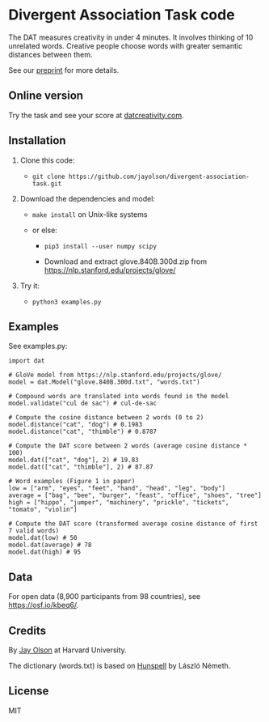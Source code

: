 # Divergent Association Task code

The DAT measures creativity in under 4 minutes. It involves thinking of 10
unrelated words. Creative people choose words with greater semantic distances
between them.

See our [preprint](https://psyarxiv.com/qvg8b/) for more details.

## Online version

Try the task and see your score at
[datcreativity.com](https://www.datcreativity.com).

## Installation

1. Clone this code:

    - `git clone https://github.com/jayolson/divergent-association-task.git`

2. Download the dependencies and model:

    - `make install` on Unix-like systems

    - or else:

        - `pip3 install --user numpy scipy`

        - Download and extract glove.840B.300d.zip from <https://nlp.stanford.edu/projects/glove/>

3. Try it:

    - `python3 examples.py`

## Examples

See examples.py:

    import dat

    # GloVe model from https://nlp.stanford.edu/projects/glove/
    model = dat.Model("glove.840B.300d.txt", "words.txt")

    # Compound words are translated into words found in the model
    model.validate("cul de sac") # cul-de-sac

    # Compute the cosine distance between 2 words (0 to 2)
    model.distance("cat", "dog") # 0.1983
    model.distance("cat", "thimble") # 0.8787

    # Compute the DAT score between 2 words (average cosine distance * 100)
    model.dat(["cat", "dog"], 2) # 19.83
    model.dat(["cat", "thimble"], 2) # 87.87

    # Word examples (Figure 1 in paper)
    low = ["arm", "eyes", "feet", "hand", "head", "leg", "body"]
    average = ["bag", "bee", "burger", "feast", "office", "shoes", "tree"]
    high = ["hippo", "jumper", "machinery", "prickle", "tickets", "tomato", "violin"]

    # Compute the DAT score (transformed average cosine distance of first 7 valid words)
    model.dat(low) # 50
    model.dat(average) # 78
    model.dat(high) # 95

## Data

For open data (8,900 participants from 98 countries), see
<https://osf.io/kbeq6/>.

## Credits

By [Jay Olson](https://www.jayolson.org) at Harvard University.

The dictionary (words.txt) is based on [Hunspell](https://hunspell.github.io)
by László Németh.

## License

MIT
